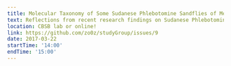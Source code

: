 ```yaml
---
title: Molecular Taxonomy of Some Sudanese Phlebotomine Sandflies of Medical Importance
text: Reflections from recent research findings on Sudanese Phlebotomine Sandflies
location: CBSB lab or online!
link: https://github.com/zo0z/studyGroup/issues/9
date: 2017-03-22
startTime: '14:00'
endTime: '15:00'
---
```

